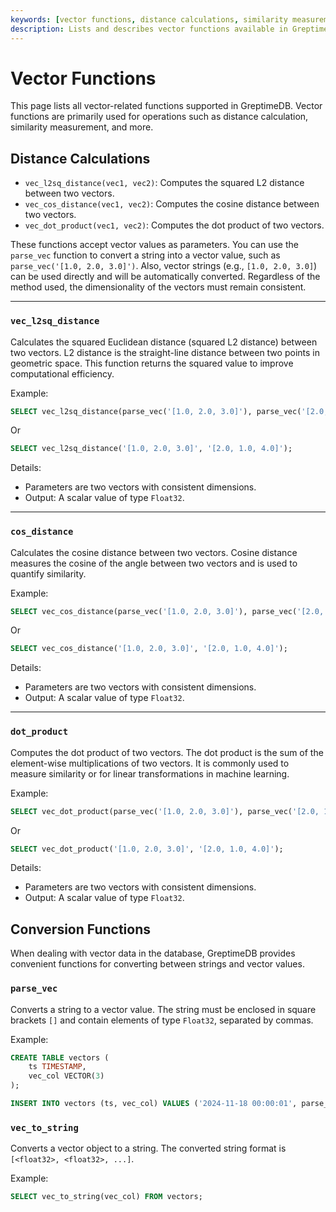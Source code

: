 ```yaml
---
keywords: [vector functions, distance calculations, similarity measurement, vector operations, SQL functions]
description: Lists and describes vector functions available in GreptimeDB, including their usage and examples.
---
```


# Vector Functions

This page lists all vector-related functions supported in GreptimeDB. Vector functions are primarily used for operations such as distance calculation, similarity measurement, and more.

## Distance Calculations

* `vec_l2sq_distance(vec1, vec2)`: Computes the squared L2 distance between two vectors.  
* `vec_cos_distance(vec1, vec2)`: Computes the cosine distance between two vectors.  
* `vec_dot_product(vec1, vec2)`: Computes the dot product of two vectors.  

These functions accept vector values as parameters. You can use the `parse_vec` function to convert a string into a vector value, such as `parse_vec('[1.0, 2.0, 3.0]')`. Also, vector strings (e.g., `[1.0, 2.0, 3.0]`) can be used directly and will be automatically converted. Regardless of the method used, the dimensionality of the vectors must remain consistent.

---

### `vec_l2sq_distance`

Calculates the squared Euclidean distance (squared L2 distance) between two vectors. L2 distance is the straight-line distance between two points in geometric space. This function returns the squared value to improve computational efficiency.

Example:

```sql
SELECT vec_l2sq_distance(parse_vec('[1.0, 2.0, 3.0]'), parse_vec('[2.0, 1.0, 4.0]'));
```

Or

```sql
SELECT vec_l2sq_distance('[1.0, 2.0, 3.0]', '[2.0, 1.0, 4.0]');
```


Details:

* Parameters are two vectors with consistent dimensions.  
* Output: A scalar value of type `Float32`.  

---

### `cos_distance`

Calculates the cosine distance between two vectors. Cosine distance measures the cosine of the angle between two vectors and is used to quantify similarity.

Example:

```sql
SELECT vec_cos_distance(parse_vec('[1.0, 2.0, 3.0]'), parse_vec('[2.0, 1.0, 4.0]'));
```

Or

```sql
SELECT vec_cos_distance('[1.0, 2.0, 3.0]', '[2.0, 1.0, 4.0]');
```

Details:

* Parameters are two vectors with consistent dimensions.
* Output: A scalar value of type `Float32`.  

---

### `dot_product`

Computes the dot product of two vectors. The dot product is the sum of the element-wise multiplications of two vectors. It is commonly used to measure similarity or for linear transformations in machine learning.

Example:

```sql
SELECT vec_dot_product(parse_vec('[1.0, 2.0, 3.0]'), parse_vec('[2.0, 1.0, 4.0]'));
```

Or

```sql
SELECT vec_dot_product('[1.0, 2.0, 3.0]', '[2.0, 1.0, 4.0]');
```

Details:

* Parameters are two vectors with consistent dimensions.
* Output: A scalar value of type `Float32`.  

## Conversion Functions

When dealing with vector data in the database, GreptimeDB provides convenient functions for converting between strings and vector values.

### `parse_vec`

Converts a string to a vector value. The string must be enclosed in square brackets `[]` and contain elements of type `Float32`, separated by commas.

Example:

```sql
CREATE TABLE vectors (
    ts TIMESTAMP,
    vec_col VECTOR(3)
);

INSERT INTO vectors (ts, vec_col) VALUES ('2024-11-18 00:00:01', parse_vec('[1.0, 2.0, 3.0]'));
```

### `vec_to_string`

Converts a vector object to a string. The converted string format is `[<float32>, <float32>, ...]`.

Example:

```sql
SELECT vec_to_string(vec_col) FROM vectors;
```
